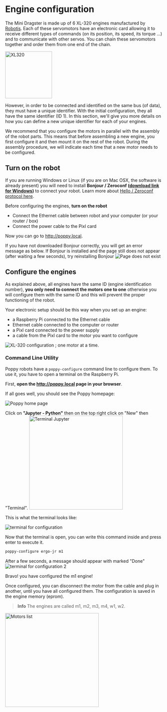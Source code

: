 # Engine configuration

The Mini Dragster is made up of 6 XL-320 engines manufactured by [Robotis](http://support.robotis.com/en/product/dynamixel/xl-series/xl-320.htm). Each of these servomotors have an electronic card allowing it to receive different types of commands (on its position, its speed, its torque ...) and to communicate with other servos. You can chain these servomotors together and order them from one end of the chain.

<img src = "img/assembly/xl_320.jpg" alt = "XL320" height = "150" />

However, in order to be connected and identified on the same bus (of data), they must have a unique identifier. With the initial configuration, they all have the same identifier (ID 1). In this section, we'll give you more details on how you can define a new unique identifier for each of your engines.

We recommend that you configure the motors in parallel with the assembly of the robot parts. This means that before assembling a new engine, you first configure it and then mount it on the rest of the robot. During the assembly procedure, we will indicate each time that a new motor needs to be configured.

## Turn on the robot

If you are running Windows or Linux (if you are on Mac OSX, the software is already present) you will need to install **Bonjour / Zeroconf ([download link for Windows](https://support.apple.com/kb/DL999))** to connect your robot. Learn more about [Hello / Zeroconf protocol here](../../installation/install-zeroconf.md).

Before configuring the engines, **turn on the robot**

* Connect the Ethernet cable between robot and your computer (or your router / box)
* Connect the power cable to the Pixl card

Now you can go to <http://poppy.local>.

If you have not downloaded Bonjour correctly, you will get an error message as below. If Bonjour is installed and the page still does not appear (after waiting a few seconds), try reinstalling Bonjour ![Page does not exist](img/HMI/webpage_not_available.jpg)

## Configure the engines

As explained above, all engines have the same ID (engine identification number), **you only need to connect the motors one to one** otherwise you will configure them with the same ID and this will prevent the proper functioning of the robot.

Your electronic setup should be this way when you set up an engine:

* a Raspberry Pi connected to the Ethernet cable
* Ethernet cable connected to the computer or router
* a Pixl card connected to the power supply
* a cable from the Pixl card to the motor you want to configure


![XL-320 configuration ; one motor at a time](img/motor_one_by_one.jpg).

### Command Line Utility

Poppy robots have a `poppy-configure` command line to configure them. To use it, you have to open a terminal on the Raspberry Pi.

First, **open the http://poppy.local page in your browser**.

If all goes well, you should see the Poppy homepage:

![Poppy home page](img/HMI/home_page_jupyter.png)

Click on **"Jupyter - Python"** then on the top right click on "New" then "Terminal". <img src = "img / GUI / jupyter_new_terminal.png" alt = "Terminal Jupyter" height = "300" />

This is what the terminal looks like:

![terminal for configuration](img/HMI/terminal_for_configuration.PNG)

Now that the terminal is open, you can write this command inside and press enter to execute it.
```bash
poppy-configure ergo-jr m1
```

After a few seconds, a message should appear with marked "Done"
![terminal for configuration 2](img/GUI/poppy-configure-terminal-output.png)

Bravo! you have configured the m1 engine!

Once configured, you can disconnect the motor from the cable and plug in another, until you have all configured them. The configuration is saved in the engine memory (eprom).

> **Info** The engines are called m1, m2, m3, m4, w1, w2.

<img src = "img / assembly / motors.png" alt = "Motors list" height = "300" />